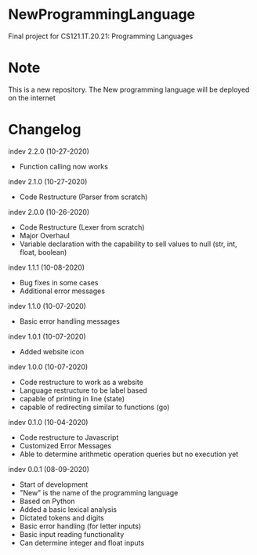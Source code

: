 # NewProgrammingLanguage
Final project for CS121.1T.20.21: Programming Languages

# Note
This is a new repository. The New programming language will be deployed on the internet

# Changelog
indev 2.2.0 (10-27-2020)
- Function calling now works

indev 2.1.0 (10-27-2020)
- Code Restructure (Parser from scratch)

indev 2.0.0 (10-26-2020)
- Code Restructure (Lexer from scratch)
- Major Overhaul
- Variable declaration with the capability to sell values to null (str, int, float, boolean)

indev 1.1.1 (10-08-2020)
- Bug fixes in some cases
- Additional error messages

indev 1.1.0 (10-07-2020)
- Basic error handling messages

indev 1.0.1 (10-07-2020)
- Added website icon

indev 1.0.0 (10-07-2020)
- Code restructure to work as a website
- Language restructure to be label based
- capable of printing in line (state)
- capable of redirecting similar to functions (go)

indev 0.1.0 (10-04-2020)
- Code restructure to Javascript
- Customized Error Messages
- Able to determine arithmetic operation queries but no execution yet

indev 0.0.1 (08-09-2020)
- Start of development
- "New" is the name of the programming language
- Based on Python
- Added a basic lexical analysis
- Dictated tokens and digits
- Basic error handling (for letter inputs)
- Basic input reading functionality
- Can determine integer and float inputs